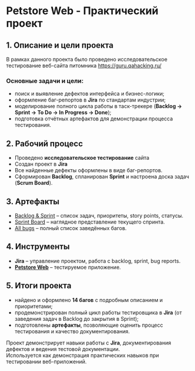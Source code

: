 # Petstore Web - Практический проект

## 1. Описание и цели проекта
В рамках данного проекта было проведено исследовательское тестирование веб-сайта питомника https://guru.qahacking.ru/

### Основные задачи и цели: 
- поиск и выявление дефектов интерфейса и бизнес-логики;
- оформление баг-репортов в **Jira** по стандартам индустрии;  
- моделирование полного цикла работы в таск-трекере (**Backlog → Sprint → To Do → In Progress → Done**);  
- подготовка отчётных артефактов для демонстрации процесса тестирования.

## 2. Рабочий процесс
- Проведено **исследовательское тестирование** сайта
- Создан проект в **Jira**
- Все найденные дефекты оформлены в виде баг-репортов.
- Сформирован **Backlog**, спланирован **Sprint** и настроена доска задач (**Scrum Board**).

## 3. Артефакты
- [Backlog & Sprint](docs/backlog_sprint.png) – список задач, приоритеты, story points, статусы.
- [Sprint Board](docs/sprint_board.png) – наглядное представление текущего спринта.
- [All bugs](docs/bugs/bugs.md) – полный список заведённых багов.

## 4. Инструменты
- **Jira** – управление проектом, работа с backlog, sprint, bug reports.
- **[Petstore Web](https://guru.qahacking.ru/)** – тестируемое приложение.

## 5. Итоги проекта
- найдено и оформлено **14 багов** с подробным описанием и приоритетами;
- продемонстрирован полный цикл работы тестировщика в **Jira** (от заведения задач в Backlog до закрытия в Sprint);
- подготовлены **артефакты**, позволяющие оценить процесс тестирования и качество документирования.

Проект демонстрирует навыки работы с **Jira**, документирования дефектов и ведения тестовой документации.  
Используется как демонстрация практических навыков при тестировании веб-приложений.